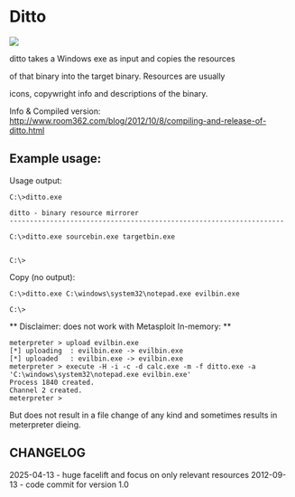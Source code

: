 # Ditto

![](sheep.ico)

ditto takes a Windows exe as input and copies the resources

of that binary into the target binary. Resources are usually

icons, copywright info and descriptions of the binary.

Info & Compiled version: http://www.room362.com/blog/2012/10/8/compiling-and-release-of-ditto.html

## Example usage:

Usage output:

```
C:\>ditto.exe

ditto - binary resource mirrorer
--------------------------------------------------------------------

C:\>ditto.exe sourcebin.exe targetbin.exe


C:\>
```

Copy (no output):
```
C:\>ditto.exe C:\windows\system32\notepad.exe evilbin.exe

C:\>
```

** Disclaimer: does not work with Metasploit In-memory: **
```
meterpreter > upload evilbin.exe
[*] uploading  : evilbin.exe -> evilbin.exe
[*] uploaded   : evilbin.exe -> evilbin.exe
meterpreter > execute -H -i -c -d calc.exe -m -f ditto.exe -a 'C:\windows\system32\notepad.exe evilbin.exe'
Process 1840 created.
Channel 2 created.
meterpreter >
```
But does not result in a file change of any kind and sometimes results in meterpreter dieing.

## CHANGELOG
2025-04-13 - huge facelift and focus on only relevant resources
2012-09-13 - code commit for version 1.0